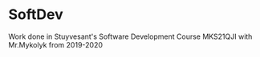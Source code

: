 # SoftDev

Work done in Stuyvesant's Software Development Course MKS21QJI with Mr.Mykolyk from 2019-2020
